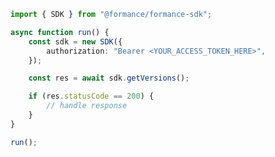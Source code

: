 <!-- Start SDK Example Usage [usage] -->
```typescript
import { SDK } from "@formance/formance-sdk";

async function run() {
    const sdk = new SDK({
        authorization: "Bearer <YOUR_ACCESS_TOKEN_HERE>",
    });

    const res = await sdk.getVersions();

    if (res.statusCode == 200) {
        // handle response
    }
}

run();

```
<!-- End SDK Example Usage [usage] -->